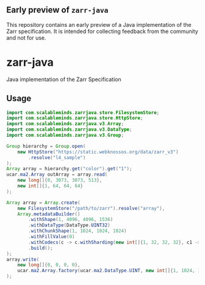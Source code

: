 ## Early preview of `zarr-java`

This repository contains an early preview of a Java implementation of the Zarr specification. 
It is intended for collecting feedback from the community and not for use. 

# zarr-java
Java implementation of the Zarr Specification

## Usage
```java
import com.scalableminds.zarrjava.store.FilesystemStore;
import com.scalableminds.zarrjava.store.HttpStore;
import com.scalableminds.zarrjava.v3.Array;
import com.scalableminds.zarrjava.v3.DataType;
import com.scalableminds.zarrjava.v3.Group;

Group hierarchy = Group.open(
    new HttpStore("https://static.webknossos.org/data/zarr_v3")
        .resolve("l4_sample")
);
Array array = hierarchy.get("color").get("1");
ucar.ma2.Array outArray = array.read(
    new long[]{0, 3073, 3073, 513}, 
    new int[]{1, 64, 64, 64}
);

Array array = Array.create(
    new FilesystemStore("/path/to/zarr").resolve("array"),
    Array.metadataBuilder()
        .withShape(1, 4096, 4096, 1536)
        .withDataType(DataType.UINT32)
        .withChunkShape(1, 1024, 1024, 1024)
        .withFillValue(0)
        .withCodecs(c -> c.withSharding(new int[]{1, 32, 32, 32}, c1 -> c1.withBlosc()))
        .build();
);
array.write(
    new long[]{0, 0, 0, 0}, 
    ucar.ma2.Array.factory(ucar.ma2.DataType.UINT, new int[]{1, 1024, 1024, 1024})
);
```
